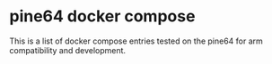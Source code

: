 # pine64 docker compose
This is a list of docker compose entries tested on the pine64 for arm compatibility and development.
